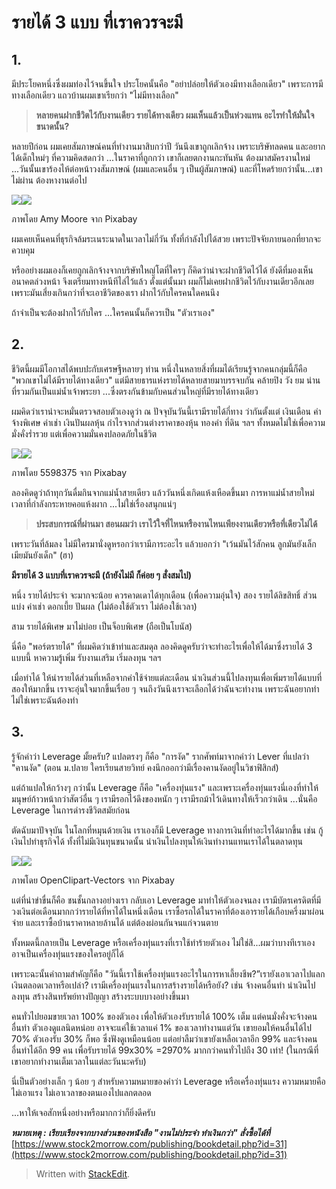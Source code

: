 
# รายได้ 3 แบบ ที่เราควรจะมี

## 1.

มีประโยคหนึ่งซึ่งผมท่องไว้จนขึ้นใจ ประโยคนั้นคือ "อย่าปล่อยให้ตัวเองมีทางเลือกเดียว" เพราะการมีทางเลือกเดียว แถวบ้านผมเขาเรียกว่า "ไม่มีทางเลือก"

> **หลายคนฝากชีวิตไว้กับงานเดียว รายได้ทางเดียว ผมเห็นแล้วเป็นห่วงแทน อะไรทำให้มั่นใจขนาดนั้น?**

หลายปีก่อน ผมเคยสัมภาษณ์คนที่ทำงานมาสิบกว่าปี วันนึงเขาถูกเลิกจ้าง เพราะบริษัทลดคน และอยากได้เด็กใหม่ๆ ที่ความคิดสดกว่า ...ในราคาที่ถูกกว่า เขาก็เลยตกงานกะทันหัน ต้องมาสมัครงานใหม่ ...วันนั้นเขาร้องไห้ต่อหน้าวงสัมภาษณ์ (ผมและคนอื่น ๆ เป็นผู้สัมภาษณ์) และที่โหดร้ายกว่านั้น...เขาไม่ผ่าน ต้องหางานต่อไป

![](https://static.wixstatic.com/media/f20342_59de7852d83948d1af4d16993e1791d0~mv2.jpg/v1/fit/w_300,h_300,al_c,q_5/file.jpg)![](https://static.wixstatic.com/media/f20342_59de7852d83948d1af4d16993e1791d0~mv2.jpg/v1/fill/w_740,h_430,al_c,q_90,usm_0.66_1.00_0.01/f20342_59de7852d83948d1af4d16993e1791d0~mv2.webp)

ภาพโดย Amy Moore จาก Pixabay

ผมเคยเห็นคนที่ธุรกิจล้มระเนระนาดในเวลาไม่กี่วัน ทั้งที่กำลังไปได้สวย เพราะปัจจัยภายนอกที่ยากจะควบคุม

หรืออย่างผมเองก็เคยถูกเลิกจ้างจากบริษัทใหญ่โตที่ใครๆ ก็คิดว่าน่าจะฝากชีวิตไว้ได้ ยังดีที่มองเห็นอนาคตล่วงหน้า จึงเตรียมทางหนีทีไล่ไว้แล้ว ตั้งแต่นั้นมา ผมก็ไม่เคยฝากชีวิตไว้กับงานเดียวอีกเลย เพราะมันเสี่ยงเกินกว่าที่จะเอาชีวิตของเรา ฝากไว้กับใครคนใดคนนึง

ถ้าจำเป็นจะต้องฝากไว้กับใคร ...ใครคนนั้นก็ควรเป็น "ตัวเราเอง"

## 2.

ชีวิตนี้ผมมีโอกาสได้พบปะกับเศรษฐีหลายๆ ท่าน หนึ่งในหลายสิ่งที่ผมได้เรียนรู้จากคนกลุ่มนี้ก็คือ "พวกเขาไม่ได้มีรายได้ทางเดียว" แต่มีสายธารแห่งรายได้หลายสายมาบรรจบกัน คล้ายปิง วัง ยม น่าน ที่รวมกันเป็นแม่น้ำเจ้าพระยา ...ซึ่งตรงกันข้ามกับคนส่วนใหญ่ที่มีรายได้ทางเดียว

ผมคิดว่าเราน่าจะหมั่นตรวจสอบตัวเองดูว่า ณ ปัจจุบันวันนี้เรามีรายได้กี่ทาง ว่ากันตั้งแต่ เงินเดือน ค่าจ้างพิเศษ ค่าเช่า เงินปันผลหุ้น กำไรจากส่วนต่างราคาของหุ้น ทองคำ ที่ดิน ฯลฯ ทั้งหมดไม่ใช่เพื่อความมั่งคั่งร่ำรวย แต่เพื่อความมั่นคงปลอดภัยในชีวิต

![](https://static.wixstatic.com/media/f20342_11c0d8e1bc134aa1a9c6b0f88bec3138~mv2_d_1920_1280_s_2.jpg/v1/fit/w_300,h_300,al_c,q_5/file.jpg)![](https://static.wixstatic.com/media/f20342_11c0d8e1bc134aa1a9c6b0f88bec3138~mv2_d_1920_1280_s_2.jpg/v1/fill/w_740,h_493,al_c,q_90,usm_0.66_1.00_0.01/f20342_11c0d8e1bc134aa1a9c6b0f88bec3138~mv2_d_1920_1280_s_2.webp)

ภาพโดย 5598375 จาก Pixabay

ลองคิดดูว่าถ้าทุกวันดื่มกินจากแม่น้ำสายเดียว แล้ววันหนึ่งเกิดแห้งเหือดขึ้นมา การหาแม่น้ำสายใหม่เวลาที่กำลังกระหายคอแห้งผาก ...ไม่ใช่เรื่องสนุกแน่ๆ

> **ประสบการณ์ที่ผ่านมา สอนผมว่า เราไว้ใจที่ไหนหรืองานไหนเพียงงานเดียวหรือที่เดียวไม่ได้**

เพราะวันที่ล้มลง ไม่มีใครมานั่งดูหรอกว่าเรามีภาระอะไร แล้วบอกว่า "เว้นมันไว้สักคน ลูกมันยังเล็ก เมียมันยังเด็ก" (ฮา)

**มีรายได้ 3 แบบที่เราควรจะมี (ถ้ายังไม่มี ก็ค่อย ๆ สั่งสมไป)**

หนึ่ง รายได้ประจำ จะมากจะน้อย ควรคาดเดาได้ทุกเดือน (เพื่อความอุ่นใจ) สอง รายได้ลิขสิทธิ์ ส่วนแบ่ง ค่าเช่า ดอกเบี้ย ปันผล (ไม่ต้องใช้ตัวเรา ไม่ต้องใช้เวลา)

สาม รายได้พิเศษ มาไม่บ่อย เป็นจ็อบพิเศษ (ถือเป็นโบนัส)

นี่คือ "พอร์ตรายได้" ที่ผมคิดว่าเข้าท่าและสมดุล ลองคิดดูครับว่าจะทำอะไรเพื่อให้ได้มาซึ่งรายได้ 3 แบบนี้ หาความรู้เพิ่ม รับงานเสริม เริ่มลงทุน ฯลฯ

เมื่อทำได้ ให้นำรายได้ส่วนที่เหลือจากค่าใช้จ่ายแต่ละเดือน นำเงินส่วนนี้ไปลงทุนเพื่อเพิ่มรายได้แบบที่สองให้มากขึ้น เราจะอุ่นใจมากขึ้นเรื่อย ๆ จนถึงวันนึงเราจะเลือกได้ว่าฉันจะทำงาน เพราะฉันอยากทำ ไม่ใช่เพราะฉันต้องทำ

## 3.

รู้จักคำว่า Leverage มั้ยครับ? แปลตรงๆ ก็คือ "การงัด" รากศัพท์มาจากคำว่า Lever ที่แปลว่า "คานงัด" (ตอน ม.ปลาย ใครเรียนสายวิทย์ คงนึกออกว่ามีเรื่องคานงัดอยู่ในวิชาฟิสิกส์)

แต่ถ้าแปลให้กว้างๆ กว่านั้น Leverage ก็คือ "เครื่องทุ่นแรง" และเพราะเครื่องทุ่นแรงนี่เองที่ทำให้มนุษย์ก้าวหน้ากว่าสัตว์อื่น ๆ เรามีรอกไว้ดึงของหนัก ๆ เรามีรถม้าไว้เดินทางให้เร็วกว่าเดิน ...นั่นคือ Leverage ในการดำรงชีวิตสมัยก่อน

ตัดฉับมาปัจจุบัน ในโลกที่หมุนด้วยเงิน เราเองก็มี Leverage ทางการเงินที่ทำอะไรได้มากขึ้น เช่น กู้เงินไปทำธุรกิจได้ ทั้งที่ไม่มีเงินทุนขนาดนั้น นำเงินไปลงทุนให้เงินทำงานแทนเราได้ในตลาดทุน

![](https://static.wixstatic.com/media/f20342_ef92c415e8744edabaf023c53ff3fe07~mv2_d_2376_1552_s_2.png/v1/fit/w_300,h_300,al_c,q_5/file.png)![](https://static.wixstatic.com/media/f20342_ef92c415e8744edabaf023c53ff3fe07~mv2_d_2376_1552_s_2.png/v1/fill/w_740,h_483,al_c,q_90,usm_0.66_1.00_0.01/f20342_ef92c415e8744edabaf023c53ff3fe07~mv2_d_2376_1552_s_2.webp)

ภาพโดย OpenClipart-Vectors จาก Pixabay

แต่ที่น่าขำขื่นก็คือ ชนชั้นกลางอย่างเรา กลับเอา Leverage มาทำให้ตัวเองจนลง เรามีบัตรเครดิตที่มีวงเงินต่อเดือนมากกว่ารายได้ที่หาได้ในหนึ่งเดือน เราซื้อรถได้ในราคาที่ต้องเอารายได้เกือบครึ่งมาผ่อนจ่าย และเราซื้อบ้านราคาหลายล้านได้ แต่ต้องผ่อนกันจนแก่จวนตาย

ทั้งหมดนี้กลายเป็น Leverage หรือเครื่องทุ่นแรงที่เราใช้ทำร้ายตัวเอง ไม่ใช่สิ...ผมว่าบางทีเราเองอาจเป็นเครื่องทุ่นแรงของใครอยู่ก็ได้

เพราะฉะนั้นคำถามสำคัญก็คือ "วันนี้เราใช้เครื่องทุ่นแรงอะไรในการหาเลี้ยงชีพ?”เรายังเอาเวลาไปแลกเงินตลอดเวลาหรือเปล่า? เรามีเครื่องทุ่นแรงในการสร้างรายได้หรือยัง? เช่น จ้างคนอื่นทำ นำเงินไปลงทุน สร้างสินทรัพย์ทางปัญญา สร้างระบบบางอย่างขึ้นมา

คนทั่วไปยอมขายเวลา 100% ของตัวเอง เพื่อให้ตัวเองรับรายได้ 100% เต็ม แต่คนมั่งคั่งจะจ้างคนอื่นทำ ตัวเองดูแลนิดหน่อย อาจจะแค่ใช้เวลาแค่ 1% ของเวลาทำงานแต่วัน เขายอมให้คนอื่นได้ไป 70% ตัวเองรับ 30% ก็พอ ซึ่งฟังดูเหมือนน้อย แต่อย่าลืมว่าเขายังเหลือเวลาอีก 99% และจ้างคนอื่นทำได้อีก 99 คน เพื่อรับรายได้ 99x30% =2970% มากกว่าคนทั่วไปถึง 30 เท่า! (ในกรณีที่เขาอยากทำงานเต็มเวลาในแต่ละวันนะครับ)

นี่เป็นตัวอย่างเล็ก ๆ น้อย ๆ สำหรับความหมายของคำว่า Leverage หรือเครื่องทุ่นแรง ความหมายคือ ไม่เอาแรง ไม่เอาเวลาของตนเองไปแลกตลอด

...หาให้เจอสักหนึ่งอย่างหรือมากกว่าก็ยิ่งดีครับ

**_หมายเหตุ : เรียบเรียงจากบางส่วนของหนังสือ "งานไม่ประจำ ทำเงินกว่า" สั่งซื้อได้ที่_** [https://www.stock2morrow.com/publishing/bookdetail.php?id=31](https://www.stock2morrow.com/publishing/bookdetail.php?id=31)

> Written with [StackEdit](https://stackedit.io/).
<!--stackedit_data:
eyJoaXN0b3J5IjpbMzcwNTA2MjI5XX0=
-->